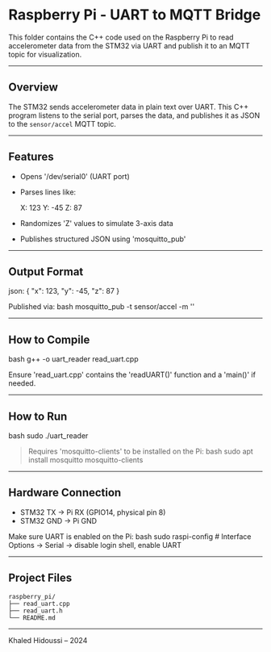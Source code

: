 # Raspberry Pi - UART to MQTT Bridge

This folder contains the C++ code used on the Raspberry Pi to read accelerometer data from the STM32 via UART and publish it to an MQTT topic for visualization.

---

## Overview

The STM32 sends accelerometer data in plain text over UART. This C++ program listens to the serial port, parses the data, and publishes it as JSON to the `sensor/accel` MQTT topic.

---

## Features

- Opens '/dev/serial0' (UART port)
- Parses lines like:
  
  X: 123
  Y: -45
  Z: 87
  
- Randomizes 'Z' values to simulate 3-axis data
- Publishes structured JSON using 'mosquitto_pub'

---

## Output Format

json:
{ "x": 123, "y": -45, "z": 87 }


Published via:
bash
mosquitto_pub -t sensor/accel -m '<json>'

---

## How to Compile

bash
g++ -o uart_reader read_uart.cpp


Ensure 'read_uart.cpp' contains the 'readUART()' function and a 'main()' if needed.

---

## How to Run

bash
sudo ./uart_reader


> Requires 'mosquitto-clients' to be installed on the Pi:
bash
sudo apt install mosquitto mosquitto-clients

---

## Hardware Connection

- STM32 TX → Pi RX (GPIO14, physical pin 8)
- STM32 GND → Pi GND

Make sure UART is enabled on the Pi:
bash
sudo raspi-config  # Interface Options → Serial → disable login shell, enable UART


---

## Project Files

```
raspberry_pi/
├── read_uart.cpp
├── read_uart.h
└── README.md 
```
---

Khaled Hidoussi – 2024
